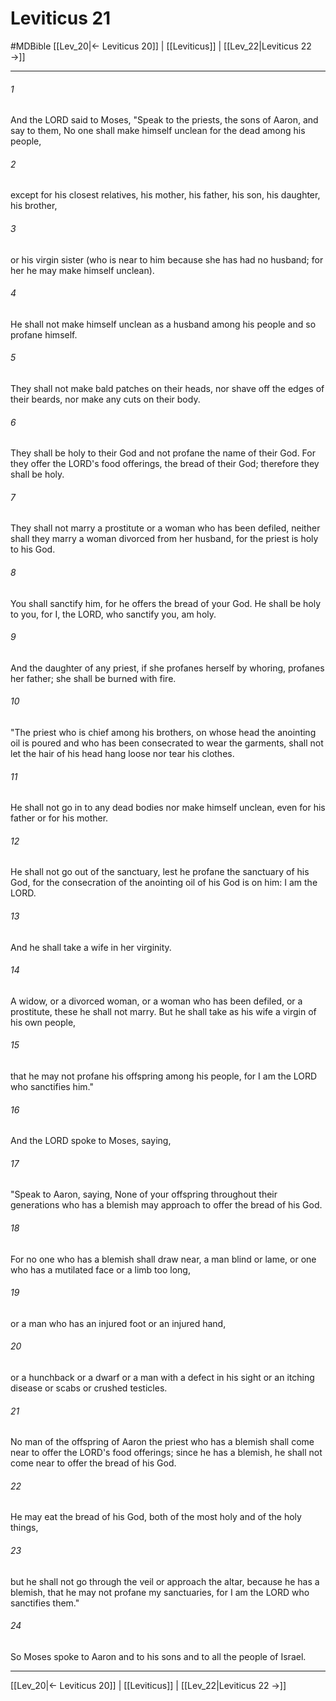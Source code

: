 # Leviticus 21
#MDBible
[[Lev_20|← Leviticus 20]] | [[Leviticus]] | [[Lev_22|Leviticus 22 →]]

***

###### 1 

And the LORD said to Moses, "Speak to the priests, the sons of Aaron, and say to them, No one shall make himself unclean for the dead among his people, 

###### 2 

except for his closest relatives, his mother, his father, his son, his daughter, his brother, 

###### 3 

or his virgin sister (who is near to him because she has had no husband; for her he may make himself unclean). 

###### 4 

He shall not make himself unclean as a husband among his people and so profane himself. 

###### 5 

They shall not make bald patches on their heads, nor shave off the edges of their beards, nor make any cuts on their body. 

###### 6 

They shall be holy to their God and not profane the name of their God. For they offer the LORD's food offerings, the bread of their God; therefore they shall be holy. 

###### 7 

They shall not marry a prostitute or a woman who has been defiled, neither shall they marry a woman divorced from her husband, for the priest is holy to his God. 

###### 8 

You shall sanctify him, for he offers the bread of your God. He shall be holy to you, for I, the LORD, who sanctify you, am holy. 

###### 9 

And the daughter of any priest, if she profanes herself by whoring, profanes her father; she shall be burned with fire. 

###### 10 

"The priest who is chief among his brothers, on whose head the anointing oil is poured and who has been consecrated to wear the garments, shall not let the hair of his head hang loose nor tear his clothes. 

###### 11 

He shall not go in to any dead bodies nor make himself unclean, even for his father or for his mother. 

###### 12 

He shall not go out of the sanctuary, lest he profane the sanctuary of his God, for the consecration of the anointing oil of his God is on him: I am the LORD. 

###### 13 

And he shall take a wife in her virginity. 

###### 14 

A widow, or a divorced woman, or a woman who has been defiled, or a prostitute, these he shall not marry. But he shall take as his wife a virgin of his own people, 

###### 15 

that he may not profane his offspring among his people, for I am the LORD who sanctifies him." 

###### 16 

And the LORD spoke to Moses, saying, 

###### 17 

"Speak to Aaron, saying, None of your offspring throughout their generations who has a blemish may approach to offer the bread of his God. 

###### 18 

For no one who has a blemish shall draw near, a man blind or lame, or one who has a mutilated face or a limb too long, 

###### 19 

or a man who has an injured foot or an injured hand, 

###### 20 

or a hunchback or a dwarf or a man with a defect in his sight or an itching disease or scabs or crushed testicles. 

###### 21 

No man of the offspring of Aaron the priest who has a blemish shall come near to offer the LORD's food offerings; since he has a blemish, he shall not come near to offer the bread of his God. 

###### 22 

He may eat the bread of his God, both of the most holy and of the holy things, 

###### 23 

but he shall not go through the veil or approach the altar, because he has a blemish, that he may not profane my sanctuaries, for I am the LORD who sanctifies them." 

###### 24 

So Moses spoke to Aaron and to his sons and to all the people of Israel. 

***

[[Lev_20|← Leviticus 20]] | [[Leviticus]] | [[Lev_22|Leviticus 22 →]]
